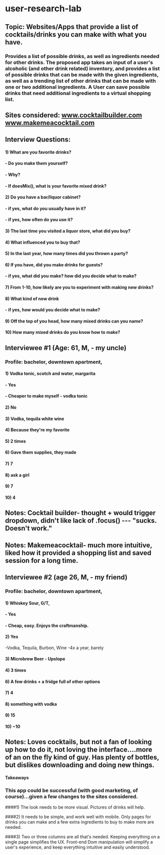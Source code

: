 # user-research-lab

## Topic: Websites/Apps that provide a list of cocktails/drinks you can make with what you have.

### Provides a list of possible drinks, as well as ingredients needed for other drinks. The proposed app takes an input of a user's alcoholic (and other drink related) inventory, and provides a list of possible drinks that can be made with the given ingredients, as well as a trending list of other drinks that can be made with one or two additional ingredients. A User can save possible drinks that need additional ingredients to a virtual shopping list. 

## Sites considered: www.cocktailbuilder.com www.makemeacocktail.com

## Interview Questions:

#### 1) What are you favorite drinks?
#### - Do you make them yourself?
#### - Why?
#### - If doesMix(), what is your favorite mixed drink?
#### 2) Do you have a bar/liquor cabinet?
#### - if yes, what do you usually have in it?
#### - if yes, how often do you use it?
#### 3) The last time you visited a liquor store, what did you buy?
#### 4) What influenced you to buy that?
#### 5) In the last year, how many times did you thrown a party?
#### 6) If you have, did you make drinks for guests?
#### - if yes, what did you make? how did you decide what to make?
#### 7) From 1-10, how likely are you to experiment with making new drinks?
#### 8) What kind of new drink
#### - if yes, how would you decide what to make?
#### 9) Off the top of you head, how many mixed drinks can you name?
#### 10) How many mixed drinks do you know how to make?

## Interviewee #1 (Age: 61, M, - my uncle)
### Profile: bachelor, downtown apartment,
#### 1) Vodka tonic, scotch and water, margarita
#### - Yes
#### - Cheaper to make myself - vodka tonic
#### 2) No
#### 3) Vodka, tequila white wine
#### 4) Because they're my favorite
#### 5) 2 times
#### 6) Gave them supplies, they made
#### 7) 7
#### 8) ask a girl
#### 9) 7
#### 10) 4

## Notes: Cocktail builder- thought + would trigger dropdown, didn't like lack of .focus() --- "sucks. Doesn't work."
## Notes: Makemeacocktail- much more intuitive, liked how it provided a shopping list and saved session for a long time.

## Interviewee #2 (age 26, M, - my friend)
### Profile: bachelor, downtown apartment,
#### 1) Whiskey Sour, G/T, 
#### - Yes
#### - Cheap, easy. Enjoys the craftmanship.
#### 2) Yes
-Vodka, Tequila, Burbon, Wine
-4x a year, barely
#### 3) Microbrew Beer - Upslope
#### 4) 3 times
#### 6) A few drinks + a fridge full of other options
#### 7) 4
#### 8) something with vodka
#### 9) 15
#### 10) ~10

## Notes: Loves cocktails, but not a fan of looking up how to do it, not loving the interface....more of an on the fly kind of guy. Has plenty of bottles, but dislikes downloading and doing new things.

#### Takeaways
### This app could be successful (with good marketing, of course)...given a few changes to the sites considered.

####1) The look needs to be more visual. Pictures of drinks will help.

####2) It needs to be simple, and work well with mobile. Only pages for drinks you can make and a few extra ingredients to buy to make more are needed. 

####3) Two or three columns are all that's needed. Keeping everything on a single page simplifies the UX. Front-end Dom manipulation will simplify a user's experience, and keep everything intuitive and easily understood. 

